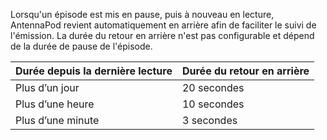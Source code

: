 Lorsqu'un épisode est mis en pause, puis à nouveau en lecture, AntennaPod
revient automatiquement en arrière afin de faciliter le suivi de l'émission. La
durée du retour en arrière n'est pas configurable et dépend de la durée de pause
de l'épisode.

| Durée depuis la dernière lecture | Durée du retour en arrière |
| --- | --- |
| Plus d’un jour | 20 secondes |
| Plus d’une heure | 10 secondes |
| Plus d’une minute | 3 secondes |
